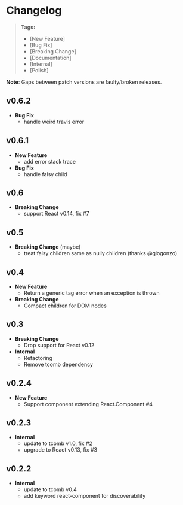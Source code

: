 # Changelog

> **Tags:**
> - [New Feature]
> - [Bug Fix]
> - [Breaking Change]
> - [Documentation]
> - [Internal]
> - [Polish]

**Note**: Gaps between patch versions are faulty/broken releases.

## v0.6.2

- **Bug Fix**
  + handle weird travis error

## v0.6.1

- **New Feature**
  + add error stack trace
- **Bug Fix**
  + handle falsy child

## v0.6

- **Breaking Change**
  + support React v0.14, fix #7

## v0.5

- **Breaking Change** (maybe)
  + treat falsy children same as nully children (thanks @giogonzo)

## v0.4

- **New Feature**
  + Return a generic tag error when an exception is thrown
- **Breaking Change**
  + Compact children for DOM nodes

## v0.3

- **Breaking Change**
  + Drop support for React v0.12
- **Internal**
  + Refactoring
  + Remove tcomb dependency

## v0.2.4

- **New Feature**
  + Support component extending React.Component #4

## v0.2.3

- **Internal**
  + update to tcomb v1.0, fix #2
  + upgrade to React v0.13, fix #3

## v0.2.2

- **Internal**
  - update to tcomb v0.4
  - add keyword react-component for discoverability